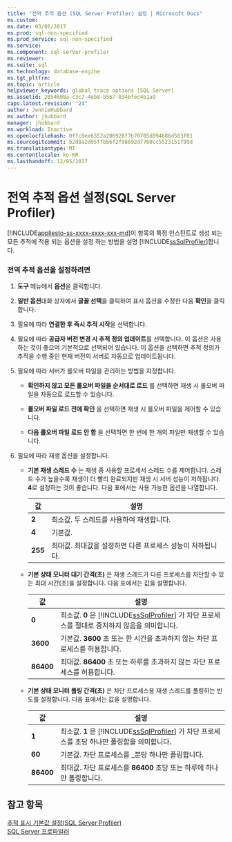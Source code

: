 ```yaml
---
title: "전역 추적 옵션 (SQL Server Profiler) 설정 | Microsoft Docs"
ms.custom: 
ms.date: 03/01/2017
ms.prod: sql-non-specified
ms.prod_service: sql-non-specified
ms.service: 
ms.component: sql-server-profiler
ms.reviewer: 
ms.suite: sql
ms.technology: database-engine
ms.tgt_pltfrm: 
ms.topic: article
helpviewer_keywords: global trace options [SQL Server]
ms.assetid: 2854608a-c3c7-4eb8-b567-034bfec4b1a9
caps.latest.revision: "24"
author: JennieHubbard
ms.author: jhubbard
manager: jhubbard
ms.workload: Inactive
ms.openlocfilehash: 0ffc9ee6552a206928f7b70705d894686d503f01
ms.sourcegitcommit: b2d8a2d95ffbb6f2f98692d7760cc5523151f99d
ms.translationtype: MT
ms.contentlocale: ko-KR
ms.lasthandoff: 12/05/2017
---
```

# <a name="set-global-trace-options-sql-server-profiler"></a>전역 추적 옵션 설정(SQL Server Profiler)
[!INCLUDE[appliesto-ss-xxxx-xxxx-xxx-md](../../includes/appliesto-ss-xxxx-xxxx-xxx-md.md)]이 항목의 특정 인스턴트로 생성 되는 모든 추적에 적용 되는 옵션을 설정 하는 방법을 설명 [!INCLUDE[ssSqlProfiler](../../includes/sssqlprofiler-md.md)]합니다.  
  
### <a name="to-set-global-trace-options"></a>전역 추적 옵션을 설정하려면  
  
1.  **도구** 메뉴에서 **옵션**을 클릭합니다.  
  
2.  **일반 옵션**대화 상자에서 **글꼴 선택**을 클릭하여 표시 옵션을 수정한 다음 **확인**을 클릭합니다.  
  
3.  필요에 따라 **연결한 후 즉시 추적 시작**을 선택합니다.  
  
4.  필요에 따라 **공급자 버전 변경 시 추적 정의 업데이트**를 선택합니다. 이 옵션은 사용하는 것이 좋으며 기본적으로 선택되어 있습니다. 이 옵션을 선택하면 추적 정의가 추적을 수행 중인 현재 버전의 서버로 자동으로 업데이트됩니다.  
  
5.  필요에 따라 서버가 롤오버 파일을 관리하는 방법을 지정합니다.  
  
    -   **확인하지 않고 모든 롤오버 파일을 순서대로 로드** 를 선택하면 재생 시 롤오버 파일을 자동으로 로드할 수 있습니다.  
  
    -   **롤오버 파일 로드 전에 확인** 을 선택하면 재생 시 롤오버 파일을 제어할 수 있습니다.  
  
    -   **다음 롤오버 파일 로드 안 함** 을 선택하면 한 번에 한 개의 파일만 재생할 수 있습니다.  
  
6.  필요에 따라 재생 옵션을 설정합니다.  
  
    -   **기본 재생 스레드 수** 는 재생 중 사용할 프로세서 스레드 수를 제어합니다. 스레드 수가 높을수록 재생이 더 빨리 완료되지만 재생 시 서버 성능이 저하됩니다. **4**로 설정하는 것이 좋습니다. 다음 표에서는 사용 가능한 옵션을 나열합니다.  
  
        |값|설명|  
        |-----------|-----------------|  
        |**2**|최소값. 두 스레드를 사용하여 재생합니다.|  
        |**4**|기본값.|  
        |**255**|최대값. 최대값을 설정하면 다른 프로세스 성능이 저하됩니다.|  
  
    -   **기본 상태 모니터 대기 간격(초)** 은 재생 스레드가 다른 프로세스를 차단할 수 있는 최대 시간(초)을 설정합니다. 다음 표에서는 값을 설명합니다.  
  
        |값|설명|  
        |-----------|-----------------|  
        |**0**|최소값. **0** 은 [!INCLUDE[ssSqlProfiler](../../includes/sssqlprofiler-md.md)] 가 차단 프로세스를 절대로 중지하지 않음을 의미합니다.|  
        |**3600**|기본값. **3600** 초 또는 한 시간을 초과하지 않는 차단 프로세스를 허용합니다.|  
        |**86400**|최대값. **86400** 초 또는 하루를 초과하지 않는 차단 프로세스를 허용합니다.|  
  
    -   **기본 상태 모니터 폴링 간격(초)** 은 차단 프로세스용 재생 스레드를 폴링하는 빈도를 설정합니다. 다음 표에서는 값을 설명합니다.  
  
        |값|설명|  
        |-----------|-----------------|  
        |**1**|최소값. **1** 은 [!INCLUDE[ssSqlProfiler](../../includes/sssqlprofiler-md.md)] 가 차단 프로세스를 초당 하나만 폴링함을 의미합니다.|  
        |**60**|기본값. 차단 프로세스를 _분당 하나만 폴링합니다.|  
        |**86400**|최대값. 차단 프로세스를 **86400** 초당 또는 하루에 하나만 폴링합니다.|  
  
## <a name="see-also"></a>참고 항목  
 [추적 표시 기본값 설정&#40;SQL Server Profiler&#41;](../../tools/sql-server-profiler/set-trace-display-defaults-sql-server-profiler.md)   
 [SQL Server 프로파일러](../../tools/sql-server-profiler/sql-server-profiler.md)  
  
  
